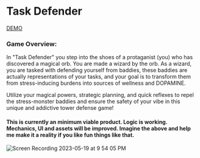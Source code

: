 
# Task Defender
[DEMO](hdbham.github.io/TowerDefenseTodos/)

### Game Overview:



In "Task Defender" you step into the shoes of a protaganist (you) who has discovered a magical orb. You are made a wizard by the orb. As a wizard, you are tasked with defending yourself from baddies, these baddies are actually representations of your tasks, and your goal is to transform them from stress-inducing burdens into sources of wellness and DOPAMINE.

Utilize your magical powers, strategic planning, and quick reflexes to repel the stress-monster baddies and ensure the safety of your vibe in this unique and addictive tower defense game!

#### This is currently an minimum viable product. Logic is working. Mechanics, UI and assets will be improved. Imagine the above and help me make it a reality if you like fun things like that.


![Screen Recording 2023-05-19 at 9 54 05 PM](https://github.com/hdbham/TowerDefenseTodos/assets/13264116/98c2219c-3e3f-46f1-b122-ef2c715503d6)

